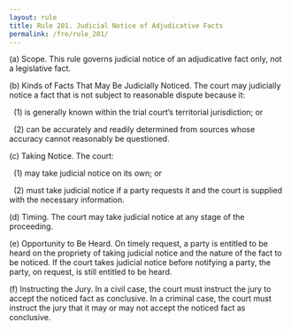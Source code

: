 ```yaml
---
layout: rule
title: Rule 201. Judicial Notice of Adjudicative Facts
permalink: /fre/rule_201/
---
```


(a) Scope. This rule governs judicial notice of an adjudicative fact only, not a legislative fact.


(b) Kinds of Facts That May Be Judicially Noticed. The court may judicially notice a fact that is not subject to reasonable dispute because it:


&nbsp;&nbsp;(1) is generally known within the trial court’s territorial jurisdiction; or


&nbsp;&nbsp;(2) can be accurately and readily determined from sources whose accuracy cannot reasonably be questioned.


(c) Taking Notice. The court:


&nbsp;&nbsp;(1) may take judicial notice on its own; or


&nbsp;&nbsp;(2) must take judicial notice if a party requests it and the court is supplied with the necessary information.


(d) Timing. The court may take judicial notice at any stage of the proceeding.


(e) Opportunity to Be Heard. On timely request, a party is entitled to be heard on the propriety of taking judicial notice and the nature of the fact to be noticed. If the court takes judicial notice before notifying a party, the party, on request, is still entitled to be heard.


(f) Instructing the Jury. In a civil case, the court must instruct the jury to accept the noticed fact as conclusive. In a criminal case, the court must instruct the jury that it may or may not accept the noticed fact as conclusive.


